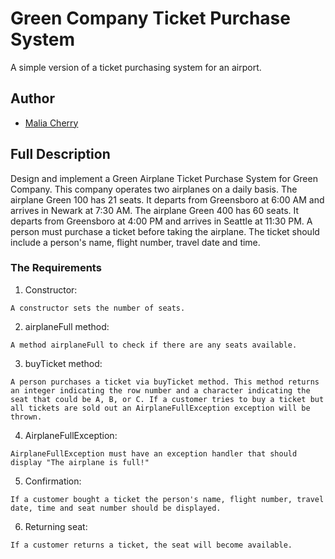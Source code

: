 # Green Company Ticket Purchase System
A simple version of a ticket purchasing system for an airport.

## Author
* [Malia Cherry](https://github.com/cherrymalia)

## Full Description

Design and implement a Green Airplane Ticket Purchase System for Green Company. This company operates two airplanes on a daily basis. The airplane Green 100 has 21 seats. It departs from Greensboro at 6:00 AM and arrives in Newark at 7:30 AM. The airplane Green 400 has 60 seats. It departs from Greensboro  at 4:00 PM and arrives in Seattle at 11:30 PM. A person must purchase a ticket before taking the airplane. The ticket should include a person's name, flight number, travel date and time. 

### The Requirements

1. Constructor:  
```
A constructor sets the number of seats.
```
2. airplaneFull method:
```
A method airplaneFull to check if there are any seats available. 
```
3. buyTicket method:
```
A person purchases a ticket via buyTicket method. This method returns an integer indicating the row number and a character indicating the seat that could be A, B, or C. If a customer tries to buy a ticket but all tickets are sold out an AirplaneFullException exception will be thrown.
```
4. AirplaneFullException:
```
AirplaneFullException must have an exception handler that should display "The airplane is full!"
```
5. Confirmation:
```
If a customer bought a ticket the person's name, flight number, travel date, time and seat number should be displayed. 
```
6. Returning seat:
```
If a customer returns a ticket, the seat will become available.  
```